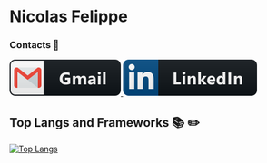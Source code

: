 # Nicolas Felippe 




### Contacts :iphone:
<p align="left">
  <a target="_blank" href="mailto:nickfelippe18@gmail.com?subject=Hello%20again">
    <img src="https://github.com/NicolasFelippe/NicolasFelippe/blob/master/svg/social/gmail.svg" alt="example badge" style="vertical-align:top margin:6px 4px">
  </a>  

 <a target="_blank" href="https://www.linkedin.com/in/nicolas-felippe-da-rocha-111974172/">
    <img src="https://github.com/NicolasFelippe/NicolasFelippe/blob/master/svg/social/linkedin.svg" alt="example badge" style="vertical-align:top margin:6px 4px">
  </a>  

  
</p>




## Top Langs and Frameworks :books: :pencil2:

[![Top Langs](https://github-readme-stats.vercel.app/api/top-langs/?username=NicolasFelippe&layout=compact&langs_count=20&count_private=true&show_icons=true)](https://github.com/anuraghazra/github-readme-stats)
